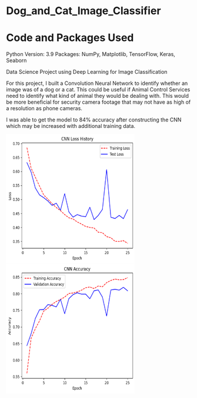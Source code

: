 # Dog_and_Cat_Image_Classifier

# Code and Packages Used
Python Version: 3.9 Packages: NumPy, Matplotlib, TensorFlow, Keras, Seaborn


Data Science Project using Deep Learning for Image Classification

For this project, I built a Convolution Neural Network to identify whether an image was of a dog or a cat. This could be useful if Animal Control Services need to identify what kind of animal they would be dealing with. This would be more beneficial for security camera footage that may not have as high of a resolution as phone cameras. 

I was able to get the model to 84% accuracy after constructing the CNN which may be increased with additional training data.


<img src="https://github.com/JMarcoOviedo/Dog_and_Cat_Image_Classifier/blob/main/images/Cnn1.png" width="350" height="350" />

<img src="https://github.com/JMarcoOviedo/Dog_and_Cat_Image_Classifier/blob/main/images/Cnn2.png" width="350" height="350" />
